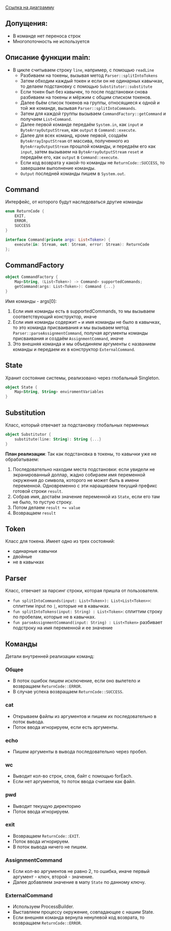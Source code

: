 [Ссылка на диаграмму](https://drive.google.com/file/d/1ugLOWAhoQyYoIes2i5ooCkWwWV5iZhIs/view?usp=sharing)

## Допущения:

* В команде нет переноса строк
* Многопоточность не используется

## Описание функции main: 
*   В цикле считываем строку `line`, например, с помощью `readLine`
    * Разбиваем на токены, вызывая метод `Parser::splitIntoTokens`
    * Затем обходим каждый токен и если он не одинарных кавычках, то делаем подстановку с помощью `Substitutor::substitute`
    * Если токен был без кавычек, то после подстановки снова разбиваем на токены и мёржим с общим списком токенов.
    * Далее бьём список токенов на группы, относящиеся к одной и той же команде, вызывая `Parser::splitIntoCommands`.
    * Затем для каждой группы вызываем `CommandFactory::getCommand` и получаем `List<Command`.
    * Далее первой команде передаём `System.in`, как `input` и `ByteArrayOutputStream`, как `output` в `Command::execute`.
    * Далее для всех команд, кроме первой, создаём `ByteArrayInputStream` от массива, полученного из `ByteArrayOutputStream` прошлой команды, и передаём его как `input`, затем вызываем на `ByteArrayOutputStream` `reset` и передаём его, как `output` в `Command::execute`.
    * Если код возврата у какой-то команды не `ReturnCode::SUCCESS`, то завершаем выполнение команды.
    * `Output` последней команды пишем в `System.out`.
## Command 
Интерфейс, от которого будут наследоваться другие команды 
```kotlin    
enum ReturnCode {
    EXIT,
    ERROR,
    SUCCESS
}

interface Command(private args: List<Token>) {
    execute(in: Stream, out: Stream, error: Stream): ReturnCode
};
```

## CommandFactory 
```kotlin
object CommandFactory {
    Map<String, (List<Token>) -> Command> supportedCommands;
    getCommand(args: List<Token>): Command {...}
}
```
Имя команды - args[0]:
1. Если имя команды есть в supportedCommands, то мы вызываем соответствующий конструктор, иначе
2. Если имя команды содержит `=` и имя команды не было в кавычках, то это команда присваивания и мы вызываем метод `Parser::parseAssignmentCommand`, получая аргументы команды присваивания и создаём `AssignmentCommand`, иначе
3. Это внешняя команда и мы объединяем аргументы с названием команды и передаем их в конструктор `ExternalCommand`.

## State 
Хранит состояние системы, реализовано через глобальный Singleton.

```kotlin
object State {
    Map<String, String> enviromentVariables
}
```


## Substitution
Класс, который отвечает за подстановку глобальных перменных
```kotlin
object Substitutor {
    substitute(line: String): String {...}
}
```

**План реализации**: 
Так как подстановка в токены, то кавычки уже не обрабатываем:
1.  Последовательно находим места подстановки: если увидели не экранированный доллар, жадно собираем имя переменной окружения до символа, которого не может быть в имени переменной. Одновременно с эти наращиваем текущий префикс готовой строки `result`.
2.  Собрав имя, достаём значение переменной из `State`, если его там не было, то пустую строку.
3.   Потом делаем `result += value`
4.   Возвращаем `result`

## Token
Класс для токена. Имеет одно из трех состояний: 
* одинарные кавычки
* двойные 
* не в кавычках

## Parser
Класс, отвечает за парсинг строки, которая пришла от пользователя.
* `fun splitIntoCommands(input: List<Token>): List<List<Token>>`: сплиттим input по `|`, которые не в кавычках.
* `fun splitIntoTokens(input: String) : List<Token>`: сплиттим строку по пробелам, которые не в кавычках.
* `fun parseAssignmentCommand(input: String) : List<Token>` разбивает подстроку на имя переменной и ее значение

## Команды
Детали внутренней реализации команд:
### Общее

* В поток ошибок пишем исключение, если оно вылетело и возвращаем `ReturnCode::ERROR`.
* В случае успеха возвращаем `ReturnCode::SUCCESS`.
### cat
* Открываем файлы из аргументов и пишем их последовательно в поток вывода.
* Поток ввода игнорируем, если есть аргументы.

### echo
* Пишем аргументы в вывода последовательно через пробел.

### wc
* Выводит кол-во строк, слов, байт с помощью forEach.
* Если нет аргументов, то поток ввода считаем как файл.

### pwd
* Выводит текущую директорию
* Поток ввода игнорируем. 

### exit
* Возвращаем `ReturnCode::EXIT`.
* Поток ввода игнорируем. 
* В поток вывода ничего не пишем.

### AssignmentCommand
* Если кол-во аргументов не равно 2, то ошибка, иначе первый аргумент - ключ, второй - значение.
* Далее добавляем значение в мапу `State` по данному ключу.

### ExternalCommand
* Используем ProcessBuilder.
* Выставляем процессу окружение, совпадающее с нашим State.
* Если внешняя команда вернула ненулевой код возврата, то возвращаем `ReturnCode::ERROR`.
